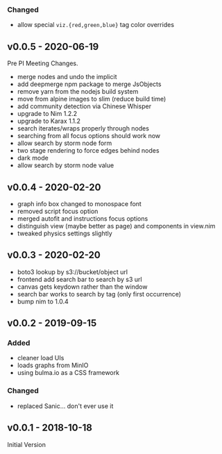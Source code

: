 ### Changed

- allow special `viz.{red,green,blue}` tag color overrides

## v0.0.5 - 2020-06-19
Pre PI Meeting Changes.

- merge nodes and undo the implicit
- add deepmerge npm package to merge JsObjects
- remove yarn from the nodejs build system
- move from alpine images to slim (reduce build time)
- add community detection via Chinese Whisper
- upgrade to Nim 1.2.2
- upgrade to Karax 1.1.2
- search iterates/wraps properly through nodes
- searching from all focus options should work now
- allow search by storm node form
- two stage rendering to force edges behind nodes
- dark mode
- allow search by storm node value

## v0.0.4 - 2020-02-20
- graph info box changed to monospace font
- removed script focus option
- merged autofit and instructions focus options
- distinguish view (maybe better as page) and components in view.nim
- tweaked physics settings slightly

## v0.0.3 - 2020-02-20
- boto3 lookup by s3://bucket/object url
- frontend add search bar to search by s3 url
- canvas gets keydown rather than the window
- search bar works to search by tag (only first occurrence)
- bump nim to 1.0.4

## v0.0.2 - 2019-09-15

### Added
- cleaner load UIs
- loads graphs from MinIO
- using bulma.io as a CSS framework

### Changed
- replaced Sanic... don't ever use it

## v0.0.1 - 2018-10-18
Initial Version
